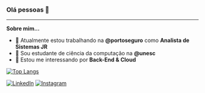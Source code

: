### Olá pessoas 👋

<hr>

**Sobre mim...**

- 🔭 Atualmente estou trabalhando na **@portoseguro** como **Analista de Sistemas JR**
- 🌱 Sou estudante de ciência da computação na **@unesc**
- 👯 Estou me interessando por **Back-End & Cloud**

[![Top Langs](https://github-readme-stats.vercel.app/api/top-langs/?username=ghisiluizgustavo&layout=compact&theme=dark)](https://github.com/anuraghazra/github-readme-stats)


[![LinkedIn][linkedin-shield]][linkedin-url] [![Instagram][instagram-shield]][instagram-url]

[linkedin-shield]: https://img.shields.io/badge/-LinkedIn-black.svg?style=for-the-badge&logo=linkedin&colorB=555
[linkedin-url]: https://www.linkedin.com/in/luiz-gustavo-ghisi-flores/
[instagram-shield]: https://img.shields.io/badge/Instagram-E4405F?style=for-the-badge&logo=instagram&logoColor=white
[instagram-url]: https://www.instagram.com/ghisiluizgustavo/

